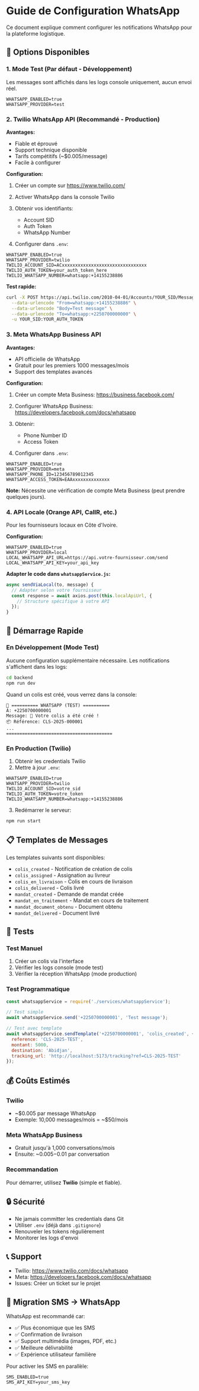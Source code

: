 # Guide de Configuration WhatsApp

Ce document explique comment configurer les notifications WhatsApp pour la plateforme logistique.

## 📱 Options Disponibles

### 1. Mode Test (Par défaut - Développement)
Les messages sont affichés dans les logs console uniquement, aucun envoi réel.

```env
WHATSAPP_ENABLED=true
WHATSAPP_PROVIDER=test
```

### 2. Twilio WhatsApp API (Recommandé - Production)

**Avantages:**
- Fiable et éprouvé
- Support technique disponible
- Tarifs compétitifs (~$0.005/message)
- Facile à configurer

**Configuration:**

1. Créer un compte sur https://www.twilio.com/
2. Activer WhatsApp dans la console Twilio
3. Obtenir vos identifiants:
   - Account SID
   - Auth Token
   - WhatsApp Number

4. Configurer dans `.env`:
```env
WHATSAPP_ENABLED=true
WHATSAPP_PROVIDER=twilio
TWILIO_ACCOUNT_SID=ACxxxxxxxxxxxxxxxxxxxxxxxxxxxxxxxx
TWILIO_AUTH_TOKEN=your_auth_token_here
TWILIO_WHATSAPP_NUMBER=whatsapp:+14155238886
```

**Test rapide:**
```bash
curl -X POST https://api.twilio.com/2010-04-01/Accounts/YOUR_SID/Messages.json \
  --data-urlencode "From=whatsapp:+14155238886" \
  --data-urlencode "Body=Test message" \
  --data-urlencode "To=whatsapp:+2250700000000" \
  -u YOUR_SID:YOUR_AUTH_TOKEN
```

### 3. Meta WhatsApp Business API

**Avantages:**
- API officielle de WhatsApp
- Gratuit pour les premiers 1000 messages/mois
- Support des templates avancés

**Configuration:**

1. Créer un compte Meta Business: https://business.facebook.com/
2. Configurer WhatsApp Business: https://developers.facebook.com/docs/whatsapp
3. Obtenir:
   - Phone Number ID
   - Access Token

4. Configurer dans `.env`:
```env
WHATSAPP_ENABLED=true
WHATSAPP_PROVIDER=meta
WHATSAPP_PHONE_ID=123456789012345
WHATSAPP_ACCESS_TOKEN=EAAxxxxxxxxxxxxxx
```

**Note:** Nécessite une vérification de compte Meta Business (peut prendre quelques jours).

### 4. API Locale (Orange API, CallR, etc.)

Pour les fournisseurs locaux en Côte d'Ivoire.

**Configuration:**
```env
WHATSAPP_ENABLED=true
WHATSAPP_PROVIDER=local
LOCAL_WHATSAPP_API_URL=https://api.votre-fournisseur.com/send
LOCAL_WHATSAPP_API_KEY=your_api_key
```

**Adapter le code dans `whatsappService.js`:**
```javascript
async sendViaLocal(to, message) {
  // Adapter selon votre fournisseur
  const response = await axios.post(this.localApiUrl, {
    // Structure spécifique à votre API
  });
}
```

## 🚀 Démarrage Rapide

### En Développement (Mode Test)

Aucune configuration supplémentaire nécessaire. Les notifications s'affichent dans les logs:

```bash
cd backend
npm run dev
```

Quand un colis est créé, vous verrez dans la console:
```
📱 ========== WHATSAPP (TEST) ==========
À: +2250700000001
Message: 🎉 Votre colis a été créé !
📦 Référence: CLS-2025-000001
...
========================================
```

### En Production (Twilio)

1. Obtenir les credentials Twilio
2. Mettre à jour `.env`:
```env
WHATSAPP_ENABLED=true
WHATSAPP_PROVIDER=twilio
TWILIO_ACCOUNT_SID=votre_sid
TWILIO_AUTH_TOKEN=votre_token
TWILIO_WHATSAPP_NUMBER=whatsapp:+14155238886
```

3. Redémarrer le serveur:
```bash
npm run start
```

## 📋 Templates de Messages

Les templates suivants sont disponibles:

- `colis_created` - Notification de création de colis
- `colis_assigned` - Assignation au livreur
- `colis_en_livraison` - Colis en cours de livraison
- `colis_delivered` - Colis livré
- `mandat_created` - Demande de mandat créée
- `mandat_en_traitement` - Mandat en cours de traitement
- `mandat_document_obtenu` - Document obtenu
- `mandat_delivered` - Document livré

## 🧪 Tests

### Test Manuel

1. Créer un colis via l'interface
2. Vérifier les logs console (mode test)
3. Vérifier la réception WhatsApp (mode production)

### Test Programmatique

```javascript
const whatsappService = require('./services/whatsappService');

// Test simple
await whatsappService.send('+2250700000001', 'Test message');

// Test avec template
await whatsappService.sendTemplate('+2250700000001', 'colis_created', {
  reference: 'CLS-2025-TEST',
  montant: 5000,
  destination: 'Abidjan',
  tracking_url: 'http://localhost:5173/tracking?ref=CLS-2025-TEST'
});
```

## 💰 Coûts Estimés

### Twilio
- ~$0.005 par message WhatsApp
- Exemple: 10,000 messages/mois = ~$50/mois

### Meta WhatsApp Business
- Gratuit jusqu'à 1,000 conversations/mois
- Ensuite: ~$0.005-$0.01 par conversation

### Recommandation
Pour démarrer, utilisez **Twilio** (simple et fiable).

## 🔒 Sécurité

- Ne jamais committer les credentials dans Git
- Utiliser `.env` (déjà dans `.gitignore`)
- Renouveler les tokens régulièrement
- Monitorer les logs d'envoi

## 📞 Support

- Twilio: https://www.twilio.com/docs/whatsapp
- Meta: https://developers.facebook.com/docs/whatsapp
- Issues: Créer un ticket sur le projet

## 🔄 Migration SMS → WhatsApp

WhatsApp est recommandé car:
- ✅ Plus économique que les SMS
- ✅ Confirmation de livraison
- ✅ Support multimédia (images, PDF, etc.)
- ✅ Meilleure délivrabilité
- ✅ Expérience utilisateur familière

Pour activer les SMS en parallèle:
```env
SMS_ENABLED=true
SMS_API_KEY=your_sms_key
```
